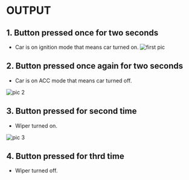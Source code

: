 # OUTPUT

## 1. Button pressed once for two seconds


* Car is on ignition mode that means car turned on.
![first pic](https://user-images.githubusercontent.com/86227942/168462917-73af27ff-881c-4b3d-9cc3-a13e9e279a44.png)

## 2. Button  pressed once again for two seconds

* Car is on ACC mode that means car turned off.

![pic 2](https://user-images.githubusercontent.com/86227942/168463000-3a097b0b-b015-4fd5-923b-b5b312529bdb.png)

## 3. Button pressed for second time


* Wiper turned on.

![pic 3](https://user-images.githubusercontent.com/86227942/168463076-046d15a8-2d56-4ab1-80d6-9d3fadbb065d.png)

## 4. Button pressed for thrd time


* Wiper turned off. 
